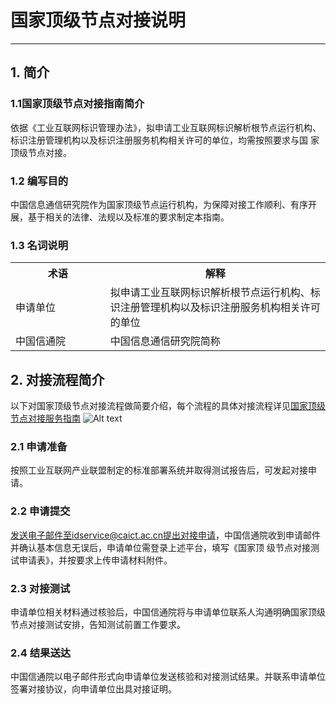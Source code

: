 #  国家顶级节点对接说明

------

## 1. 简介
### 1.1国家顶级节点对接指南简介
依据《工业互联网标识管理办法》，拟申请工业互联网标识解析根节点运行机构、标识注册管理机构以及标识注册服务机构相关许可的单位，均需按照要求与国
家顶级节点对接。
  

### 1.2 编写目的
中国信息通信研究院作为国家顶级节点运行机构，为保障对接工作顺利、有序开展，基于相关的法律、法规以及标准的要求制定本指南。

### 1.3 名词说明
<table>
        <tr>
            <th width="200">术语</th>
            <th width="500">解释</th>
        </tr>
        <tr>
            <td>申请单位</td>
            <td>拟申请工业互联网标识解析根节点运行机构、标识注册管理机构以及标识注册服务机构相关许可的单位</td>
        </tr>
        <tr>
            <td>中国信通院</td>
            <td>中国信息通信研究院简称</td>
        </tr>
</table>

## 2. 对接流程简介
以下对国家顶级节点对接流程做简要介绍，每个流程的具体对接流程详见[国家顶级节点对接服务指南](./国家顶级节点对接服务指南.pdf)
![Alt text](../resource/顶级节点对接流程图.jpg)
### 2.1 申请准备
按照工业互联网产业联盟制定的标准部署系统并取得测试报告后，可发起对接申请。

### 2.2 申请提交
发送电子邮件至idservice@caict.ac.cn提出对接申请，中国信通院收到申请邮件并确认基本信息无误后，申请单位需登录上述平台，填写《国家顶
级节点对接测试申请表》，并按要求上传申请材料附件。  

### 2.3 对接测试
申请单位相关材料通过核验后，中国信通院将与申请单位联系人沟通明确国家顶级节点对接测试安排，告知测试前置工作要求。
   
### 2.4 结果送达
中国信通院以电子邮件形式向申请单位发送核验和对接测试结果。并联系申请单位签署对接协议，向申请单位出具对接证明。
